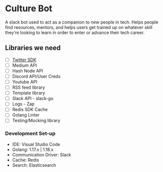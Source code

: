 # Culture Bot

A slack bot used to act as a companion to new people in tech. Helps people find resources, mentors, and helps users get trained up on whatever skill they’re looking to learn in order to enter or advance their tech career.

## Libraries we need

- [ ] [Twitter SDK](https://github.com/dghubble/go-twitter)
- [ ] Medium API
- [ ] Hash Node API
- [ ] Discord API/User Creds
- [ ] Youtube API
- [ ] RSS feed library
- [ ] Template library
- [ ] Slack API - slack-go
- [ ] Logs - Zap
- [ ] Redis SDK Cache
- [ ] Golang Linter
- [ ] Testing/Mocking library

### Development Set-up

- IDE: Visual Studio Code
- Golang: 1.17.x | 1.18.x
- Communication Driver: Slack
- Cache: Redis
- Search: Elasticsearch
